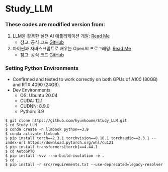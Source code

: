 # Study_LLM


### These codes are modified version from:
1. LLM을 활용한 실전 AI 애플리케이션 개발: [Read Me](./01_dev_AI_using_lmm/README.md)  
   - 참고: 공식 코드 [GitHub](https://github.com/onlybooks/llm)
2. 파이썬과 자바스크립트로 배우는 OpenAI 프로그래밍: [Read Me](./02_openai_using_python_and_javascripts/README.md) 
   - 참고: 공식 코드 [GitHub](https://github.com/moseskim/openaiapi)

### Setting Python Environments
- Confirmed and tested to work correctly on both GPUs of A100 (80GB) and RTX 4090 (24GB).
- Dev Environments
  - OS: Ubuntu 20.04
  - CUDA: 12.1
  - CUDNN: 8.9.0
  - Python: 3.9 
```shell
$ git clone https://github.com/hyunkoome/Study_LLM.git
$ cd Study_LLM
$ conda create -n llmbook python==3.9
$ conda activate llmbook
$ pip install torch==2.3.1 torchvision==0.18.1 torchaudio==2.3.1 --index-url https://download.pytorch.org/whl/cu121
$ pip install transformers[torch]==4.44.1
$ cd AutoGPTQ
$ pip install -vvv --no-build-isolation -e .
$ cd ..
$ pip install -r src/requirements.txt --use-deprecated=legacy-resolver
```

